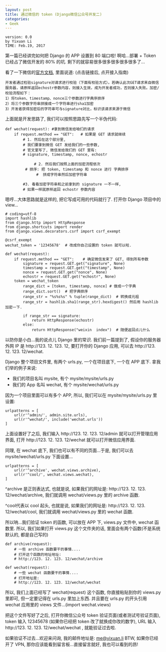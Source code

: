 ```yaml
---
layout: post
title: 通过微信的 token (Django微信公众号开发二)
categories:
- Geek
---
```


	version: 0.0 
	by Yixuan Li
	TIME: Feb.19, 2017

第一篇已经讲完如何把 Django 的 APP 设置到 80 端口啦! 啊哈...部署 + Token 已经占了微信开发的 80% 的坑. 剩下的就容易很多很多很多很多很多了...

看了一下微信的[官方文档][1], 里面说道: (点击链接后, 点开接入指南)

	开发者通过检验signature对请求进行校验（下面有校验方式）。若确认此次GET请求来自微信服务器，请原样返回echostr参数内容，则接入生效，成为开发者成功，否则接入失败。加密/校验流程如下：
	1）将token、timestamp、nonce三个参数进行字典序排序
	2）将三个参数字符串拼接成一个字符串进行sha1加密
	3）开发者获得加密后的字符串可与signature对比，标识该请求来源于微信

上面就是开发思路了, 我们可以按照思路先写一个半伪代码:

	
	def wechat(request): #拿到微信发给咱们的请求
	    if request.method == "GET":   # 如果是 GET 请求就继续
		    # 1. 然后在这个部分里, 
		    # 我们要拿到微信 GET 发给我们的一些参数, 
		    # 官文里写了, 微信发给我们的 GET 里有:
		    # signature, timestamp, nonce, echostr
	
	             # 2. 然后我们按照上面的加密流程依次
		     # 排序: 把 token, timestamp 和 nonce 进行 字典排序
	              #  拼成字符串然后加密字符串
	
		    #3. 看看加密字符串和之前拿到的 signature 一不一样, 
		    # 如果一样就原样返回 echostr 参数内容

嗯哼…大体思路就是这样的, 把它写成可用的代码就行了. 打开你 Django 项目中的 view…

	# coding=utf-8
	import hashlib 
	from django.http import HttpResponse 
	from django.shortcuts import render
	from django.views.decorators.csrf import csrf_exempt
	
	@csrf_exempt
	wechat_token = '12345678'  # 改成你自己设置的 token 就可以啦.
	
	def wechat(request):
	    if request.method == "GET":    # 确定微信发来了 GET, 得到所有参数
	        signature = request.GET.get("signature", None)
	        timestamp = request.GET.get("timestamp", None)
	        nonce = request.GET.get("nonce", None)
	        echostr = request.GET.get("echostr", None)
		token = wechat_token 
	        range_dict = [token, timestamp, nonce] # 做成一个字典
	        range_dict.sort()  # 把字典排序
	        range_str = "%s%s%s" % tuple(range_dict)  # 转换成元祖
	        range_str = hashlib.sha1(range_str).hexdigest() 然后用 hashlib 加密一下.
	
	        if range_str == signature:
	            return HttpResponse(echostr)
	        else:
	            return HttpResponse("weixin  index")  # 随便返回点儿什么

 以防你是小白…我的说点儿 Django 里的常识. 我们前一篇提到了, 假设你的服务器 外网 IP 是  http://123. 12. 123. 12, 要打开你的 Django 应用, 可以去 http://123. 12. 123. 12/wechat. 

Django 整个项目文件里, 有两个 urls.py, 一个在项目底下, 一个在 APP 底下. 拿我们举的例子来说:  
* 我们的项目名叫 mysite, 有个 mysite/mysite/urls.py
* 我们的 App 名叫 wechat, 有个 mysite/wechat/urls.py

因为一个项目里面可以有多个 APP, 所以, 我们可以在 mysite/mysite/urls.py 里设置:

	urlpatterns = [
	    url(r'^admin/', admin.site.urls),
	    url(r'^wechat/', include('wechat.urls')) 
	]
上面设置好了之后, 我们输入 http://123. 12. 123. 12/admin 就可以打开管理应用界面, 打开 http://123. 12. 123. 12/wechat 就可以打开微信应用界面. 

同理, 在 wechat 底下, 我们也可以有不同的页面…于是, 我们可以去 mysite/wechat/urls.py 下面设置…

	urlpatterns = [
	    url(r'^archive', wechat.views.archive),
	    url(r'^cool/', wechat.views.wechat),
	]

^archive 是正则表达式, 也就是说, 如果我们的网址是: http://123. 12. 123. 12/wechat/archive, 我们就调用 wechat/views.py 里的 archive  函数.  

^cool代表以 cool 起头, 也就是说, 如果我们的网址是: http://123. 12. 123. 12/wechat/cool, 我们就调用 wechat/views.py 里的 wechat  函数. 

所以呐...我们验证 token 的函数, 可以放在 APP 下, views.py 文件中, wechat 函数里. 所以, 我们如果打开 views.py 这个文件夹的话, 里面会有两个函数(不是系统默认的, 都是自己写的)

	def archive(request):
	    # 一些 archive 函数要干的事情....
	    # 打开这个函数的地址地址: 
	    # http://123. 12. 123. 12/wechat/archive
	
	def wechat(request):
	    # 一些 wechat 函数要干的事情....
	    # 打开地址是:
	    # http://123. 12. 123. 12/wechat/wechat


所以, 我们上面已经写了 wechat(request) 这个函数, 你直接粘贴到你的 views.py 里即可, 但一定要记得在 urls.py 里加上东西. 并且要在 urls.py 的开头引用 wechat 应用里的 views 文件…(import wechat.views)

把这个文件写好了之后, 打开你微信公众号 token 验证页面(或者测试号验证页面), token 输入 12345678 (如果你已经把 token 改了就换成你改的数字), URL 输入  http://123. 12. 123. 12/wechat/wechat , 就能验证过去啦.

如果验证不过去...欢迎来问询, 我的邮件地址是: me@yixuan.li
BTW, 如果你已经开了 VPN, 那你应该能看到留言板…直接留言就好, 我也可以看到的昂!


[1]:	https://mp.weixin.qq.com/wiki